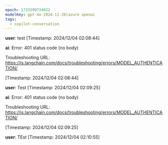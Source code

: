 ```yaml
---
epoch: 1733299724022
modelKey: gpt-4o-2024-11-20|azure openai
tags:
  - copilot-conversation
---
```


**user**: test
[Timestamp: 2024/12/04 02:08:44]

**ai**: Error: 401 status code (no body)

Troubleshooting URL: https://js.langchain.com/docs/troubleshooting/errors/MODEL_AUTHENTICATION/

[Timestamp: 2024/12/04 02:08:44]

**user**: Test
[Timestamp: 2024/12/04 02:09:25]

**ai**: Error: 401 status code (no body)

Troubleshooting URL: https://js.langchain.com/docs/troubleshooting/errors/MODEL_AUTHENTICATION/

[Timestamp: 2024/12/04 02:09:25]

**user**: TEst
[Timestamp: 2024/12/04 02:10:55]
